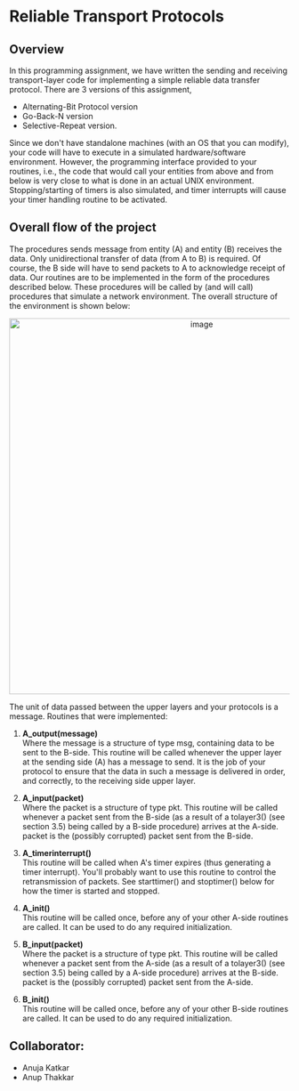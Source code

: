 # Reliable Transport Protocols

## Overview
In this programming assignment, we have written the sending and receiving transport-layer code for implementing a simple reliable data transfer protocol. There are 3 versions of this assignment,
- Alternating-Bit Protocol version
- Go-Back-N version
- Selective-Repeat version.

Since we don't have standalone machines (with an OS that you can modify), your code will have to execute in a simulated hardware/software environment. However, the programming interface provided to your routines, i.e., the code that would call your entities from above and from below is very close to what is done in an actual UNIX environment. Stopping/starting of timers is also simulated, and timer interrupts will cause your timer handling routine to be activated.

## Overall flow of the project
The procedures sends message from entity (A) and entity (B) receives the data. Only unidirectional transfer of data (from A to B) is required. Of course, the B side will have to send packets to A to acknowledge receipt of data. Our routines are to be implemented in the form of the procedures described below. These procedures will be called by (and will call) procedures that simulate a network environment. The overall structure of the environment is shown below:

<p align="center">
<img width="676" alt="image" src="https://user-images.githubusercontent.com/24275587/177456197-1297cc7b-2a7b-4cee-8493-a7b435d6f43a.png">
</p>

The unit of data passed between the upper layers and your protocols is a message. Routines that were implemented:

1. **A_output(message)**<br>
Where the message is a structure of type msg, containing data to be sent to the B-side. This routine will be called whenever the upper layer at the sending side (A) has a message to send. It is the job of your protocol to ensure that the data in such a message is delivered in order, and correctly, to the receiving side upper layer.

2. **A_input(packet)**<br>
Where the packet is a structure of type pkt. This routine will be called whenever a packet sent from the B-side (as a result of a tolayer3() (see section 3.5) being called by a B-side procedure) arrives at the A-side. packet is the (possibly corrupted) packet sent from the B-side.

3. **A_timerinterrupt()**<br>
This routine will be called when A's timer expires (thus generating a timer interrupt). You'll probably want to use this routine to control the retransmission of packets. See starttimer() and stoptimer() below for how the timer is started and stopped.

4. **A_init()**<br>
This routine will be called once, before any of your other A-side routines are called. It can be used to do any required initialization.

5. **B_input(packet)**<br>
Where the packet is a structure of type pkt. This routine will be called whenever a packet sent from the A-side (as a result of a tolayer3() (see section 3.5) being called by a A-side procedure) arrives at the B-side. packet is the (possibly corrupted) packet sent from the A-side.

6. **B_init()**<br>
This routine will be called once, before any of your other B-side routines are called. It can be used to do any required initialization.

## Collaborator:
- Anuja Katkar
- Anup Thakkar
